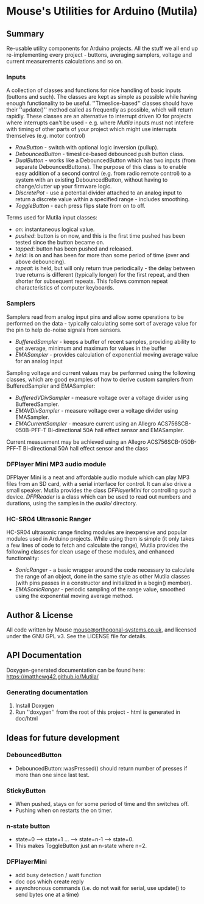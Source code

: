 
# Mouse's Utilities for Arduino (Mutila)

## Summary

Re-usable utility components for Arduino projects. All the stuff we all end up re-implementing every project - buttons, averaging samplers, voltage and current measurements calculations and so on.

### Inputs

A collection of classes and functions for nice handling of basic inputs (buttons and such). The classes are kept as simple as possible while having enough functionality to be useful. ''Timeslice-based'' classes should have their ''update()'' method called as frequently as possible, which will return rapidly. These classes are an alternative to interrupt driven IO for projects where interrupts can't be used - e.g. where *Mutila* inputs must not intefere with timing of other parts of your project which might use interrupts themselves (e.g. motor control)

* *RawButton* - switch with optional logic inversion (pullup).
* *DebouncedButton* - timeslice-based debounced push button class.
* *DualButton* - works like a DebouncedButton which has two inputs (from separate DebouncedButtons). The purpose of this class is to enable easy addition of a second control (e.g. from radio remote control) to a system with an existing DebouncedButton, without having to change/clutter up your firmware logic.
* *DiscretePot* - use a potential divider attached to an analog input to return a discrete value within a specified range - includes smoothing.
* *ToggleButton* - each press flips state from on to off.

Terms used for Mutila input classes:

* *on*: instantaneous logical value.
* *pushed*: button is on now, and this is the first time pushed has been tested since the button became on.
* *tapped*: button has been pushed and released.
* *held*: is on and has been for more than some period of time (over and above debouncing).
* *repeat*: is held, but will only return true periodically - the delay between true returns is different (typically longer) for the first repeat, and then shorter for subsequent repeats. This follows common repeat characteristics of computer keyboards.

### Samplers

Samplers read from analog input pins and allow some operations to be performed on the data - typically calculating some sort of average value for the pin to help de-noise signals from sensors.

* *BufferedSampler* - keeps a buffer of recent samples, providing ability to get average, minimum and maximum for values in the buffer
* *EMASampler* - provides calculation of exponential moving average value for an analog input

Sampling voltage and current values may be performed using the following classes, which are good examples of how to derive custom samplers from BufferedSampler and EMASampler:

* *BufferedVDivSampler* - measure voltage over a voltage divider using BufferedSampler.
* *EMAVDivSampler* - measure voltage over a voltage divider using EMASampler.
* *EMACurrentSampler* - measure current using an Allegro ACS756SCB-050B-PFF-T Bi-directional 50A hall effect sensor and EMASampler.

Current measuement may be achieved using an Allegro ACS756SCB-050B-PFF-T Bi-directional 50A hall effect sensor and the class

### DFPlayer Mini MP3 audio module

DFPlayer Mini is a neat and affordable audio module which can play MP3 files from an SD card, with a serial interface for control. It can also drive a small speaker. Mutila provides the class *DFPlayerMini* for controlling such a device. *DFPReader* is a class which can be used to read out numbers and durations, using the samples in the *audio/* directory.

### HC-SR04 Ultrasonic Ranger

HC-SR04 ultrasonic range finding modules are inexpensive and popular modules used in Arduino projects. While using them is simple (it only takes a few lines of code to fetch and calculate the range), Mutila provides the following classes for clean usage of these modules, and enhanced functionality:

* *SonicRanger* - a basic wrapper around the code necessary to calculate the range of an object, done in the same style as other Mutila classes (with pins passes in a constructor and initialized in a begin() member).
* *EMASonicRanger* - periodic sampling of the range value, smoothed using the exponential moving average method.

## Author & License

All code written by Mouse <mouse@orthogonal-systems.co.uk>, and licensed under the GNU GPL v3. See the LICENSE file for details.

## API Documentation

Doxygen-generated documentation can be found here: https://matthewg42.github.io/Mutila/

### Generating documentation

1.  Install Doxygen
2.  Run ''doxygen'' from the root of this project - html is generated in doc/html

## Ideas for future development

### DebouncedButton

* DebouncedButton::wasPressed() should return number of presses if more than one since last test.

### StickyButton

* When pushed, stays on for some period of time and thn switches off.
* Pushing when on restarts the on timer.

### n-state button

* state=0 --> state=1 ... --> state=n-1 --> state=0.
* This makes ToggleButton just an n-state where n=2.

### DFPlayerMini

* add busy detection / wait function
* doc ops which create reply
* asynchronous commands (i.e. do not wait for serial, use update() to send bytes one at a time)

